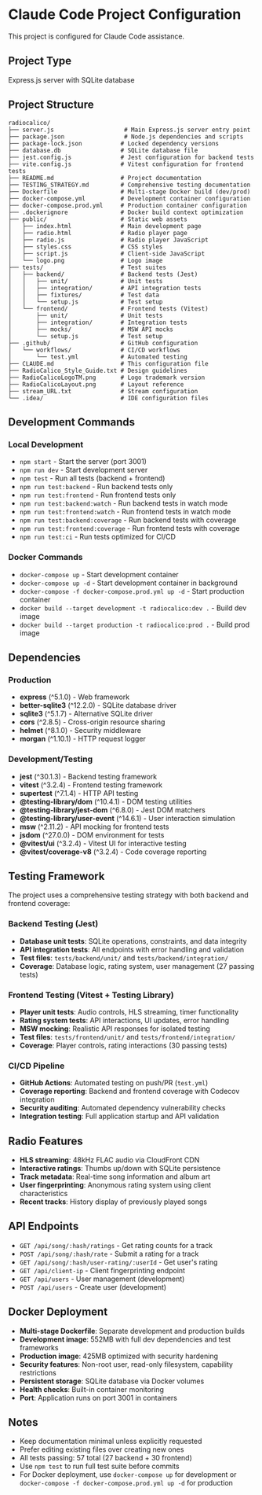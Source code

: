 # Claude Code Project Configuration

This project is configured for Claude Code assistance.

## Project Type
Express.js server with SQLite database

## Project Structure
```
radiocalico/
├── server.js                    # Main Express.js server entry point
├── package.json                 # Node.js dependencies and scripts
├── package-lock.json           # Locked dependency versions
├── database.db                 # SQLite database file
├── jest.config.js              # Jest configuration for backend tests
├── vite.config.js              # Vitest configuration for frontend tests
├── README.md                   # Project documentation
├── TESTING_STRATEGY.md         # Comprehensive testing documentation
├── Dockerfile                  # Multi-stage Docker build (dev/prod)
├── docker-compose.yml          # Development container configuration
├── docker-compose.prod.yml     # Production container configuration
├── .dockerignore               # Docker build context optimization
├── public/                     # Static web assets
│   ├── index.html              # Main development page
│   ├── radio.html              # Radio player page
│   ├── radio.js                # Radio player JavaScript
│   ├── styles.css              # CSS styles
│   ├── script.js               # Client-side JavaScript
│   └── logo.png                # Logo image
├── tests/                      # Test suites
│   ├── backend/                # Backend tests (Jest)
│   │   ├── unit/               # Unit tests
│   │   ├── integration/        # API integration tests
│   │   ├── fixtures/           # Test data
│   │   └── setup.js            # Test setup
│   └── frontend/               # Frontend tests (Vitest)
│       ├── unit/               # Unit tests
│       ├── integration/        # Integration tests
│       ├── mocks/              # MSW API mocks
│       └── setup.js            # Test setup
├── .github/                    # GitHub configuration
│   └── workflows/              # CI/CD workflows
│       └── test.yml            # Automated testing
├── CLAUDE.md                   # This configuration file
├── RadioCalico_Style_Guide.txt # Design guidelines
├── RadioCalicoLogoTM.png       # Logo trademark version
├── RadioCalicoLayout.png       # Layout reference
├── stream_URL.txt              # Stream configuration
└── .idea/                      # IDE configuration files
```

## Development Commands

### Local Development
- `npm start` - Start the server (port 3001)
- `npm run dev` - Start development server
- `npm test` - Run all tests (backend + frontend)
- `npm run test:backend` - Run backend tests only
- `npm run test:frontend` - Run frontend tests only
- `npm run test:backend:watch` - Run backend tests in watch mode
- `npm run test:frontend:watch` - Run frontend tests in watch mode
- `npm run test:backend:coverage` - Run backend tests with coverage
- `npm run test:frontend:coverage` - Run frontend tests with coverage
- `npm run test:ci` - Run tests optimized for CI/CD

### Docker Commands
- `docker-compose up` - Start development container
- `docker-compose up -d` - Start development container in background
- `docker-compose -f docker-compose.prod.yml up -d` - Start production container
- `docker build --target development -t radiocalico:dev .` - Build dev image
- `docker build --target production -t radiocalico:prod .` - Build prod image

## Dependencies
### Production
- **express** (^5.1.0) - Web framework
- **better-sqlite3** (^12.2.0) - SQLite database driver
- **sqlite3** (^5.1.7) - Alternative SQLite driver
- **cors** (^2.8.5) - Cross-origin resource sharing
- **helmet** (^8.1.0) - Security middleware
- **morgan** (^1.10.1) - HTTP request logger

### Development/Testing
- **jest** (^30.1.3) - Backend testing framework
- **vitest** (^3.2.4) - Frontend testing framework
- **supertest** (^7.1.4) - HTTP API testing
- **@testing-library/dom** (^10.4.1) - DOM testing utilities
- **@testing-library/jest-dom** (^6.8.0) - Jest DOM matchers
- **@testing-library/user-event** (^14.6.1) - User interaction simulation
- **msw** (^2.11.2) - API mocking for frontend tests
- **jsdom** (^27.0.0) - DOM environment for tests
- **@vitest/ui** (^3.2.4) - Vitest UI for interactive testing
- **@vitest/coverage-v8** (^3.2.4) - Code coverage reporting

## Testing Framework
The project uses a comprehensive testing strategy with both backend and frontend coverage:

### Backend Testing (Jest)
- **Database unit tests**: SQLite operations, constraints, and data integrity
- **API integration tests**: All endpoints with error handling and validation
- **Test files**: `tests/backend/unit/` and `tests/backend/integration/`
- **Coverage**: Database logic, rating system, user management (27 passing tests)

### Frontend Testing (Vitest + Testing Library)
- **Player unit tests**: Audio controls, HLS streaming, timer functionality
- **Rating system tests**: API interactions, UI updates, error handling
- **MSW mocking**: Realistic API responses for isolated testing
- **Test files**: `tests/frontend/unit/` and `tests/frontend/integration/`
- **Coverage**: Player controls, rating interactions (30 passing tests)

### CI/CD Pipeline
- **GitHub Actions**: Automated testing on push/PR (`test.yml`)
- **Coverage reporting**: Backend and frontend coverage with Codecov integration
- **Security auditing**: Automated dependency vulnerability checks
- **Integration testing**: Full application startup and API validation

## Radio Features
- **HLS streaming**: 48kHz FLAC audio via CloudFront CDN
- **Interactive ratings**: Thumbs up/down with SQLite persistence
- **Track metadata**: Real-time song information and album art
- **User fingerprinting**: Anonymous rating system using client characteristics
- **Recent tracks**: History display of previously played songs

## API Endpoints
- `GET /api/song/:hash/ratings` - Get rating counts for a track
- `POST /api/song/:hash/rate` - Submit a rating for a track
- `GET /api/song/:hash/user-rating/:userId` - Get user's rating
- `GET /api/client-ip` - Client fingerprinting endpoint
- `GET /api/users` - User management (development)
- `POST /api/users` - Create user (development)

## Docker Deployment
- **Multi-stage Dockerfile**: Separate development and production builds
- **Development image**: 552MB with full dev dependencies and test frameworks
- **Production image**: 425MB optimized with security hardening
- **Security features**: Non-root user, read-only filesystem, capability restrictions
- **Persistent storage**: SQLite database via Docker volumes
- **Health checks**: Built-in container monitoring
- **Port**: Application runs on port 3001 in containers

## Notes
- Keep documentation minimal unless explicitly requested
- Prefer editing existing files over creating new ones
- All tests passing: 57 total (27 backend + 30 frontend)
- Use `npm test` to run full test suite before commits
- For Docker deployment, use `docker-compose up` for development or `docker-compose -f docker-compose.prod.yml up -d` for production